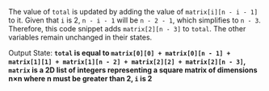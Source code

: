 The value of `total` is updated by adding the value of `matrix[i][n - i - 1]` to it. Given that `i` is 2, `n - i - 1` will be `n - 2 - 1`, which simplifies to `n - 3`. Therefore, this code snippet adds `matrix[2][n - 3]` to `total`. The other variables remain unchanged in their states. 

Output State: **`total` is equal to `matrix[0][0] + matrix[0][n - 1] + matrix[1][1] + matrix[1][n - 2] + matrix[2][2] + matrix[2][n - 3]`, `matrix` is a 2D list of integers representing a square matrix of dimensions n×n where n must be greater than 2, `i` is 2**